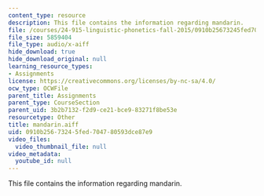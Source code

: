 ```yaml
---
content_type: resource
description: This file contains the information regarding mandarin.
file: /courses/24-915-linguistic-phonetics-fall-2015/0910b25673245fed704780593dce87e9_mandarin.aiff
file_size: 5859404
file_type: audio/x-aiff
hide_download: true
hide_download_original: null
learning_resource_types:
- Assignments
license: https://creativecommons.org/licenses/by-nc-sa/4.0/
ocw_type: OCWFile
parent_title: Assignments
parent_type: CourseSection
parent_uid: 3b2b7132-f2d9-ce21-bce9-83271f8be53e
resourcetype: Other
title: mandarin.aiff
uid: 0910b256-7324-5fed-7047-80593dce87e9
video_files:
  video_thumbnail_file: null
video_metadata:
  youtube_id: null
---
```

This file contains the information regarding mandarin.